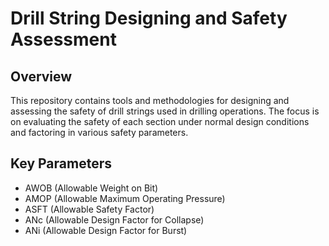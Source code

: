 # Drill String Designing and Safety Assessment

## Overview

This repository contains tools and methodologies for designing and assessing the safety of drill strings used in drilling operations. The focus is on evaluating the safety of each section under normal design conditions and factoring in various safety parameters.

## Key Parameters

- AWOB (Allowable Weight on Bit)
- AMOP (Allowable Maximum Operating Pressure)
- ASFT (Allowable Safety Factor)
- ANc (Allowable Design Factor for Collapse)
- ANi (Allowable Design Factor for Burst)
